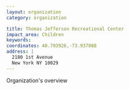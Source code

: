 ```yaml
---
layout: organization
category: organization

title: Thomas Jefferson Recreational Center
impact_area: Children
keywords: 
coordinates: 40.793926,-73.937088
address: |
  2180 1st Avenue
  New York NY 10029
---
```

Organization's overview
